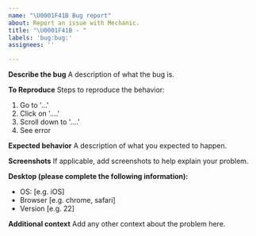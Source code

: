 ```yaml
---
name: "\U0001F41B Bug report"
about: Report an issue with Mechanic.
title: "\U0001F41B - "
labels: 'bug:bug:'
assignees: ''

---
```


**Describe the bug**
A description of what the bug is.

**To Reproduce**
Steps to reproduce the behavior:
1. Go to '...'
2. Click on '....'
3. Scroll down to '....'
4. See error

**Expected behavior**
A description of what you expected to happen.

**Screenshots**
If applicable, add screenshots to help explain your problem.

**Desktop (please complete the following information):**
 - OS: [e.g. iOS]
 - Browser [e.g. chrome, safari]
 - Version [e.g. 22]

**Additional context**
Add any other context about the problem here.
